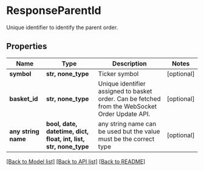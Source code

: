 # ResponseParentId

Unique identifier to identify the parent order.

## Properties
Name | Type | Description | Notes
------------ | ------------- | ------------- | -------------
**symbol** | **str, none_type** | Ticker symbol | [optional] 
**basket_id** | **str, none_type** | Unique identifier assigned to basket order. Can be fetched from the WebSocket Order Update API. | [optional] 
**any string name** | **bool, date, datetime, dict, float, int, list, str, none_type** | any string name can be used but the value must be the correct type | [optional]

[[Back to Model list]](../README.md#documentation-for-models) [[Back to API list]](../README.md#documentation-for-api-endpoints) [[Back to README]](../README.md)


